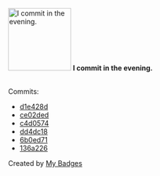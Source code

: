 <img src="https://my-badges.github.io/my-badges/evening-commits.png" alt="I commit in the evening." title="I commit in the evening." width="128">
<strong>I commit in the evening.</strong>
<br><br>

Commits:

- <a href="https://github.com/martinmose/crucible-omarchy/commit/d1e428d9f5a5abb75768a2401fe29e7c11308f1b">d1e428d</a>
- <a href="https://github.com/martinmose/crucible-omarchy/commit/ce02ded7431f2ca43e69faaaf26ffad81fbd41d4">ce02ded</a>
- <a href="https://github.com/martinmose/crucible-omarchy/commit/c4d0574d5ccf43e8e9c3e4658e46f069dea62495">c4d0574</a>
- <a href="https://github.com/martinmose/crucible-omarchy/commit/dd4dc18e496da9c4f06f97fdccfedc4ffe89e521">dd4dc18</a>
- <a href="https://github.com/martinmose/crucible-omarchy/commit/6b0ed714d1a41782fcf9eade910a33d76ecd302e">6b0ed71</a>
- <a href="https://github.com/martinmose/omarchy/commit/136a2268ead4dbd4bd3952a76588f256b504fbcd">136a226</a>


Created by <a href="https://github.com/my-badges/my-badges">My Badges</a>